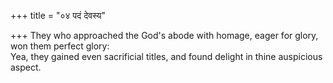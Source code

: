+++
title = "०४ पदं देवस्य"

+++
They who approached the God's abode with homage, eager for glory, won them perfect glory:  
     Yea, they gained even sacrificial titles, and found delight in thine auspicious aspect.
